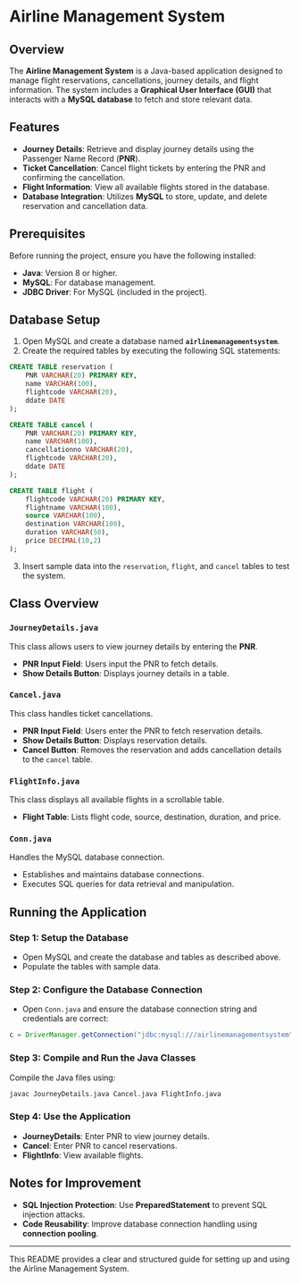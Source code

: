 

# Airline Management System

## Overview
The **Airline Management System** is a Java-based application designed to manage flight reservations, cancellations, journey details, and flight information. The system includes a **Graphical User Interface (GUI)** that interacts with a **MySQL database** to fetch and store relevant data.

## Features
- **Journey Details**: Retrieve and display journey details using the Passenger Name Record (**PNR**).
- **Ticket Cancellation**: Cancel flight tickets by entering the PNR and confirming the cancellation.
- **Flight Information**: View all available flights stored in the database.
- **Database Integration**: Utilizes **MySQL** to store, update, and delete reservation and cancellation data.

## Prerequisites
Before running the project, ensure you have the following installed:
- **Java**: Version 8 or higher.
- **MySQL**: For database management.
- **JDBC Driver**: For MySQL (included in the project).

## Database Setup
1. Open MySQL and create a database named **`airlinemanagementsystem`**.
2. Create the required tables by executing the following SQL statements:

```sql
CREATE TABLE reservation (
    PNR VARCHAR(20) PRIMARY KEY,
    name VARCHAR(100),
    flightcode VARCHAR(20),
    ddate DATE
);

CREATE TABLE cancel (
    PNR VARCHAR(20) PRIMARY KEY,
    name VARCHAR(100),
    cancellationno VARCHAR(20),
    flightcode VARCHAR(20),
    ddate DATE
);

CREATE TABLE flight (
    flightcode VARCHAR(20) PRIMARY KEY,
    flightname VARCHAR(100),
    source VARCHAR(100),
    destination VARCHAR(100),
    duration VARCHAR(50),
    price DECIMAL(10,2)
);
```

3. Insert sample data into the `reservation`, `flight`, and `cancel` tables to test the system.

## Class Overview

### `JourneyDetails.java`
This class allows users to view journey details by entering the **PNR**.
- **PNR Input Field**: Users input the PNR to fetch details.
- **Show Details Button**: Displays journey details in a table.

### `Cancel.java`
This class handles ticket cancellations.
- **PNR Input Field**: Users enter the PNR to fetch reservation details.
- **Show Details Button**: Displays reservation details.
- **Cancel Button**: Removes the reservation and adds cancellation details to the `cancel` table.

### `FlightInfo.java`
This class displays all available flights in a scrollable table.
- **Flight Table**: Lists flight code, source, destination, duration, and price.

### `Conn.java`
Handles the MySQL database connection.
- Establishes and maintains database connections.
- Executes SQL queries for data retrieval and manipulation.

## Running the Application

### Step 1: Setup the Database
- Open MySQL and create the database and tables as described above.
- Populate the tables with sample data.

### Step 2: Configure the Database Connection
- Open `Conn.java` and ensure the database connection string and credentials are correct:

```java
c = DriverManager.getConnection("jdbc:mysql:///airlinemanagementsystem", "root", "12345");
```

### Step 3: Compile and Run the Java Classes
Compile the Java files using:

```bash
javac JourneyDetails.java Cancel.java FlightInfo.java
```

### Step 4: Use the Application
- **JourneyDetails**: Enter PNR to view journey details.
- **Cancel**: Enter PNR to cancel reservations.
- **FlightInfo**: View available flights.

## Notes for Improvement
- **SQL Injection Protection**: Use **PreparedStatement** to prevent SQL injection attacks.
- **Code Reusability**: Improve database connection handling using **connection pooling**.

---

This README provides a clear and structured guide for setting up and using the Airline Management System.
